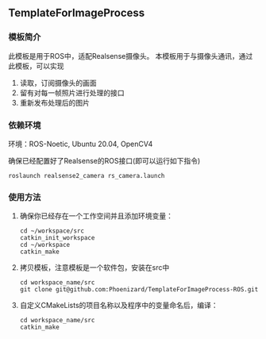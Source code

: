## TemplateForImageProcess


### 模板简介


此模板是用于ROS中，适配Realsense摄像头。
本模板用于与摄像头通讯，通过此模板，可以实现

1. 读取，订阅摄像头的画面
2. 留有对每一帧照片进行处理的接口
3. 重新发布处理后的图片


### 依赖环境

环境：ROS-Noetic, Ubuntu 20.04, OpenCV4

确保已经配置好了Realsense的ROS接口(即可以运行如下指令)


```commandline
roslaunch realsense2_camera rs_camera.launch 
```


### 使用方法

1. 确保你已经存在一个工作空间并且添加环境变量：

    ```commandline
    cd ~/workspace/src
    catkin_init_workspace
    cd ~/workspace
    catkin_make
    ```

2. 拷贝模板，注意模板是一个软件包，安装在src中

    ```commandline
    cd workspace_name/src
    git clone git@github.com:Phoenizard/TemplateForImageProcess-ROS.git 
    ```

3. 自定义CMakeLists的项目名称以及程序中的变量命名后，编译：
    
    ```commandline
    cd workspace_name/src
    catkin_make
    ```
